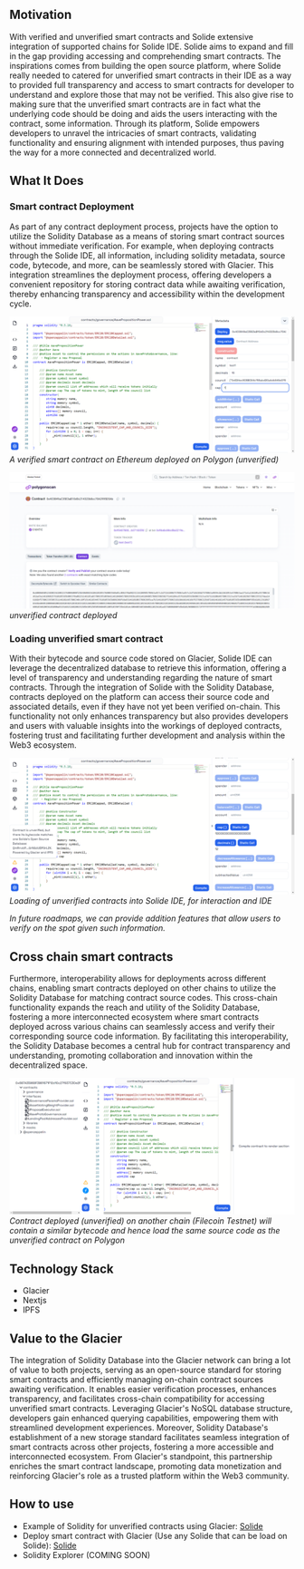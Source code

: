 ## Motivation

With verified and unverified smart contracts and Solide extensive integration of supported chains for Solide IDE. Solide aims to expand and fill in the gap providing accessing and comprehending smart contracts. The inspirations comes from building the open source platform, where Solide really needed to catered for unverified smart contracts in their IDE as a way to provided full transparency and access to smart contracts for developer to understand and explore those that may not be verified. This also give rise to making sure that the unverified smart contracts are in fact what the underlying code should be doing and aids the users interacting with the contract, some information. Through its platform, Solide empowers developers to unravel the intricacies of smart contracts, validating functionality and ensuring alignment with intended purposes, thus paving the way for a more connected and decentralized world.

## What It Does

### Smart contract Deployment

As part of any contract deployment process, projects have the option to utilize the Solidity Database as a means of storing smart contract sources without immediate verification. For example, when deploying contracts through the Solide IDE, all information, including solidity metadata, source code, bytecode, and more, can be seamlessly stored with Glacier. This integration streamlines the deployment process, offering developers a convenient repository for storing contract data while awaiting verification, thereby enhancing transparency and accessibility within the development cycle.

![Solidity-Database](/docs/solidity-db/images/verified-deploy.png)
*A verified smart contract on Ethereum deployed on Polygon (unverified)*

![Solidity-Database](/docs/solidity-db/images/unverified-explorer.png)
*unverified contract deployed*

### Loading unverified smart contract

With their bytecode and source code stored on Glacier, Solide IDE can leverage the decentralized database to retrieve this information, offering a level of transparency and understanding regarding the nature of smart contracts. Through the integration of Solide with the Solidity Database, contracts deployed on the platform can access their source code and associated details, even if they have not yet been verified on-chain. This functionality not only enhances transparency but also provides developers and users with valuable insights into the workings of deployed contracts, fostering trust and facilitating further development and analysis within the Web3 ecosystem.

![Solidity-Database](/docs/solidity-db/images/unverified-deploy.png)
*Loading of unverified contracts into Solide IDE, for interaction and IDE*

*In future roadmaps, we can provide addition features that allow users to verify on the spot given such information.*

## Cross chain smart contracts

Furthermore, interoperability allows for deployments across different chains, enabling smart contracts deployed on other chains to utilize the Solidity Database for matching contract source codes. This cross-chain functionality expands the reach and utility of the Solidity Database, fostering a more interconnected ecosystem where smart contracts deployed across various chains can seamlessly access and verify their corresponding source code information. By facilitating this interoperability, the Solidity Database becomes a central hub for contract transparency and understanding, promoting collaboration and innovation within the decentralized space.

![Solidity-Database](/docs/solidity-db/images/cross-chain.png)
*Contract deployed (unverified) on another chain (Filecoin Testnet) will contain a similar bytecode and hence load the same source code as the unverified contract on Polygon*

## Technology Stack

- Glacier
- Nextjs
- IPFS

## Value to the Glacier

The integration of Solidity Database into the Glacier network can bring a lot of value to both projects, serving as an open-source standard for storing smart contracts and efficiently managing on-chain contract sources awaiting verification. It enables easier verification processes, enhances transparency, and facilitates cross-chain compatibility for accessing unverified smart contracts. Leveraging Glacier's NoSQL database structure, developers gain enhanced querying capabilities, empowering them with streamlined development experiences. Moreover, Solidity Database's establishment of a new storage standard facilitates seamless integration of smart contracts across other projects, fostering a more accessible and interconnected ecosystem. From Glacier's standpoint, this partnership enriches the smart contract landscape, promoting data monetization and reinforcing Glacier's role as a trusted platform within the Web3 community.

## How to use

- Example of Solidity for unverified contracts using Glacier: [Solide](https://solidewidget.azurewebsites.net/address/80001/0x4C0849aC35E3aB10d0c214323b8cc70A2995D5Ab)
- Deploy smart contract with Glacier (Use any Solide that can be load on Solide): [Solide](https://solidewidget.azurewebsites.net/?url=https://github.com/solide-project/solide-guides/blob/master/src/openzeppelin/MintableERC20/MintableERC20.sol)
- Solidity Explorer (COMING SOON)